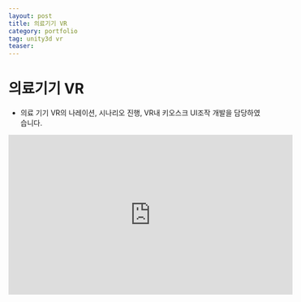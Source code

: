 ```yaml
---
layout: post
title: 의료기기 VR
category: portfolio
tag: unity3d vr
teaser: 
---
```


# 의료기기 VR
* 의료 기기 VR의 나레이션, 시나리오 진행, VR내 키오스크 UI조작 개발을 담당하였습니다.

<iframe width="560" height="315" src="https://www.youtube.com/embed/GACQv8amHa8?si=n4kXvWZOEAfUOc0H" title="YouTube video player" frameborder="0" allow="accelerometer; autoplay; clipboard-write; encrypted-media; gyroscope; picture-in-picture; web-share" allowfullscreen></iframe>

